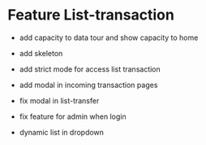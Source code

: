 # Feature List-transaction

- add capacity to data tour and show capacity to home
- add skeleton
- add strict mode for access list transaction 
- add modal in incoming transaction pages
- fix modal in list-transfer

- fix feature for admin when login
- dynamic list in dropdown